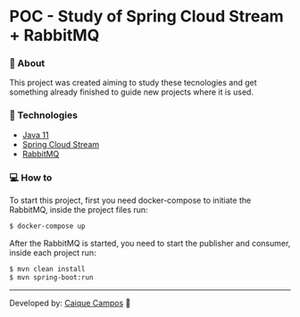 # POC - Study of Spring Cloud Stream + RabbitMQ

### 🚀 About

This project was created aiming to study these tecnologies and get something already finished to guide new projects where it is used.

### 🔨 Technologies
* [Java 11](https://www.oracle.com/br/java/technologies/javase-jdk11-downloads.html)
* [Spring Cloud Stream](https://spring.io/projects/spring-cloud-stream)
* [RabbitMQ](https://www.cloudamqp.com/)

### 💻 How to

To start this project, first you need docker-compose to initiate the RabbitMQ, inside the project files run: 
```sh
$ docker-compose up
```

After the RabbitMQ is started, you need to start the publisher and consumer, inside each project run:
```sh
$ mvn clean install
$ mvn spring-boot:run
```

---

Developed by: [Caique Campos](https://www.linkedin.com/in/caiquecsx/) 🚀